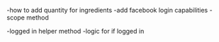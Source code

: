 -how to add quantity for ingredients
-add facebook login capabilities
-scope method

-logged in helper method
-logic for if logged in

